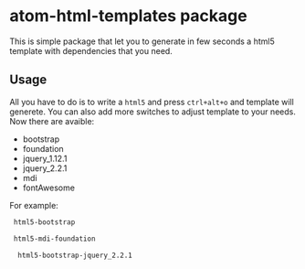 # atom-html-templates package

This is simple package that let you to generate in few seconds a html5 template with dependencies that you need.

## Usage
All you have to do is to write a `html5` and press `ctrl+alt+o` and template will generete.
You can also add more switches to adjust template to your needs. Now there are avaible:

- bootstrap
- foundation
- jquery_1.12.1
- jquery_2.2.1
- mdi
- fontAwesome

For example:

```html
 html5-bootstrap
```

```html
 html5-mdi-foundation
```

``` html
  html5-bootstrap-jquery_2.2.1
```


<!-- ![A screenshot of your package](https://f.cloud.github.com/assets/69169/2290250/c35d867a-a017-11e3-86be-cd7c5bf3ff9b.gif) -->
